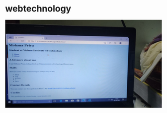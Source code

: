 # webtechnology
<img src="https://github.com/19PA1A0512/webtechnology/blob/main/first%20image.jpeg">
